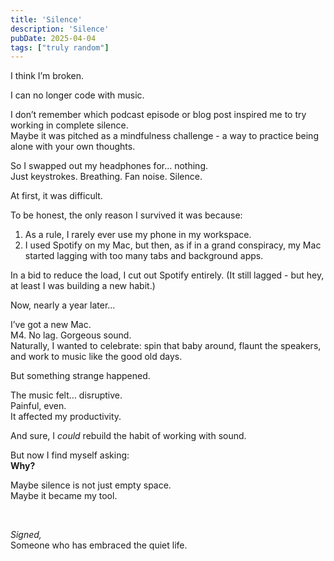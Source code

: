 ```yaml
---
title: 'Silence'
description: 'Silence'
pubDate: 2025-04-04
tags: ["truly random"]
---
```


I think I’m broken.

I can no longer code with music.

I don’t remember which podcast episode or blog post inspired me to try working in complete silence.  
Maybe it was pitched as a mindfulness challenge - a way to practice being alone with your own thoughts.

So I swapped out my headphones for… nothing.  
Just keystrokes. Breathing. Fan noise. Silence.

At first, it was difficult.

To be honest, the only reason I survived it was because:

1. As a rule, I rarely ever use my phone in my workspace.  
2. I used Spotify on my Mac, but then, as if in a grand conspiracy, my Mac started lagging with too many tabs and background apps.  

In a bid to reduce the load, I cut out Spotify entirely. (It still lagged - but hey, at least I was building a new habit.)

Now, nearly a year later...

I’ve got a new Mac.  
M4. No lag. Gorgeous sound.  
Naturally, I wanted to celebrate: spin that baby around, flaunt the speakers, and work to music like the good old days.

But something strange happened.

The music felt… disruptive.  
Painful, even.  
It affected my productivity.

And sure, I *could* rebuild the habit of working with sound.

But now I find myself asking:  
**Why?**

Maybe silence is not just empty space.  
Maybe it became my tool.

<br>

_Signed,_  
Someone who has embraced the quiet life.
